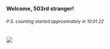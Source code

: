#### Welcome, 503rd stranger!

###### <sup>P.S. counting started approximately in 10.01.22</sup>

<img src="https://kraftwerk28.pp.ua/vcnt.png"></img>
